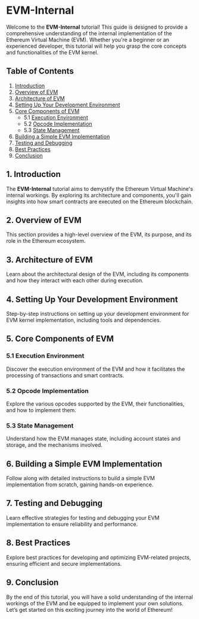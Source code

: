 # EVM-Internal

Welcome to the **EVM-Internal** tutorial! This guide is designed to provide a comprehensive understanding of the internal implementation of the Ethereum Virtual Machine (EVM). Whether you're a beginner or an experienced developer, this tutorial will help you grasp the core concepts and functionalities of the EVM kernel.

## Table of Contents

1. [Introduction](#introduction)
2. [Overview of EVM](#overview-of-evm)
3. [Architecture of EVM](#architecture-of-evm)
4. [Setting Up Your Development Environment](#setting-up-your-development-environment)
5. [Core Components of EVM](#core-components-of-evm)
    - 5.1 [Execution Environment](#execution-environment)
    - 5.2 [Opcode Implementation](#opcode-implementation)
    - 5.3 [State Management](#state-management)
6. [Building a Simple EVM Implementation](#building-a-simple-evm-implementation)
7. [Testing and Debugging](#testing-and-debugging)
8. [Best Practices](#best-practices)
9. [Conclusion](#conclusion)

## 1. Introduction

The **EVM-Internal** tutorial aims to demystify the Ethereum Virtual Machine's internal workings. By exploring its architecture and components, you'll gain insights into how smart contracts are executed on the Ethereum blockchain.

## 2. Overview of EVM

This section provides a high-level overview of the EVM, its purpose, and its role in the Ethereum ecosystem.

## 3. Architecture of EVM

Learn about the architectural design of the EVM, including its components and how they interact with each other during execution.

## 4. Setting Up Your Development Environment

Step-by-step instructions on setting up your development environment for EVM kernel implementation, including tools and dependencies.

## 5. Core Components of EVM

### 5.1 Execution Environment

Discover the execution environment of the EVM and how it facilitates the processing of transactions and smart contracts.

### 5.2 Opcode Implementation

Explore the various opcodes supported by the EVM, their functionalities, and how to implement them.

### 5.3 State Management

Understand how the EVM manages state, including account states and storage, and the mechanisms involved.

## 6. Building a Simple EVM Implementation

Follow along with detailed instructions to build a simple EVM implementation from scratch, gaining hands-on experience.

## 7. Testing and Debugging

Learn effective strategies for testing and debugging your EVM implementation to ensure reliability and performance.

## 8. Best Practices

Explore best practices for developing and optimizing EVM-related projects, ensuring efficient and secure implementations.

## 9. Conclusion

By the end of this tutorial, you will have a solid understanding of the internal workings of the EVM and be equipped to implement your own solutions. Let’s get started on this exciting journey into the world of Ethereum!
